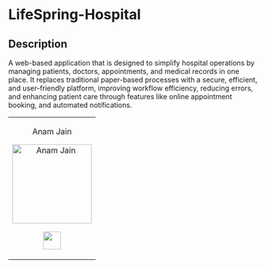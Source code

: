 # LifeSpring-Hospital

## Description
A web-based application that is designed to simplify hospital operations by managing patients, doctors, appointments, and medical records in one place. It replaces traditional paper-based processes with a secure, efficient, and user-friendly platform, improving workflow efficiency, reducing errors, and enhancing patient care through features like online appointment booking, and automated notifications.



<table>
<tr align="center">
  
  <td>
  
Anam Jain

<p align="center">
<img src = "asset/anam.jpg"  height="160" alt="Anam Jain">
</p>
<p align="center">
<a href = "https://github.com/anamjain"><img src = "http://www.iconninja.com/files/241/825/211/round-collaboration-social-github-code-circle-network-icon.svg" width="36" height = "36"/></a>
</p>
</td>



